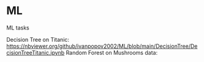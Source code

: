 # ML
ML tasks

Decision Tree on Titanic: https://nbviewer.org/github/ivanpopov2002/ML/blob/main/DecisionTree/DecisionTreeTitanic.ipynb
Random Forest on Mushrooms data: 
